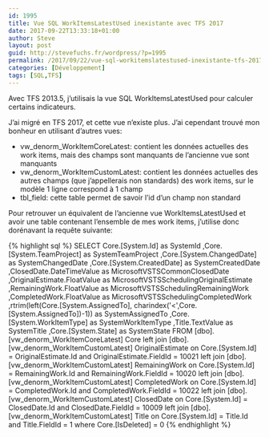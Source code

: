```yaml
---
id: 1995
title: Vue SQL WorkItemsLatestUsed inexistante avec TFS 2017
date: 2017-09-22T13:33:18+01:00
author: Steve
layout: post
guid: http://stevefuchs.fr/wordpress/?p=1995
permalink: /2017/09/22/vue-sql-workitemslatestused-inexistante-tfs-2017/
categories: [Développement]
tags: [SQL,TFS]
---
```

Avec TFS 2013.5, j&rsquo;utilisais la vue SQL WorkItemsLatestUsed pour calculer certains indicateurs.

J&rsquo;ai migré en TFS 2017, et cette vue n&rsquo;existe plus. J&rsquo;ai cependant trouvé mon bonheur en utilisant d&rsquo;autres vues:

  * vw\_denorm\_WorkItemCoreLatest: contient les données actuelles des work items, mais des champs sont manquants de l&rsquo;ancienne vue sont manquants
  * vw\_denorm\_WorkItemCustomLatest: contient les données actuelles des autres champs (que j&rsquo;appellerais non standards) des work items, sur le modèle 1 ligne correspond à 1 champ
  * tbl_field: cette table permet de savoir l&rsquo;id d&rsquo;un champ non standard

Pour retrouver un équivalent de l&rsquo;ancienne vue WorkItemsLatestUsed et avoir une table contenant l&rsquo;ensemble de mes work items, j&rsquo;utilise donc dorénavant la requête suivante:

{% highlight sql %}
SELECT Core.[System.Id] as SystemId
,Core.[System.TeamProject] as SystemTeamProject
,Core.[System.ChangedDate] as SystemChangedDate
,Core.[System.CreatedDate] as SystemCreatedDate
,ClosedDate.DateTimeValue as MicrosoftVSTSCommonClosedDate
,OriginalEstimate.FloatValue as MicrosoftVSTSSchedulingOriginalEstimate
,RemainingWork.FloatValue as MicrosoftVSTSSchedulingRemainingWork
,CompletedWork.FloatValue as MicrosoftVSTSSchedulingCompletedWork
,rtrim(left(Core.[System.AssignedTo], charindex('&lt;',Core.[System.AssignedTo])-1)) as SystemAssignedTo
,Core.[System.WorkItemType] as SystemWorkItemType
,Title.TextValue as SystemTitle
,Core.[System.State] as SystemState
FROM [dbo].[vw_denorm_WorkItemCoreLatest] Core
left join [dbo].[vw_denorm_WorkItemCustomLatest] OriginalEstimate on Core.[System.Id] = OriginalEstimate.Id and OriginalEstimate.FieldId = 10021
left join [dbo].[vw_denorm_WorkItemCustomLatest] RemainingWork on Core.[System.Id] = RemainingWork.Id and RemainingWork.FieldId = 10020
left join [dbo].[vw_denorm_WorkItemCustomLatest] CompletedWork on Core.[System.Id] = CompletedWork.Id and CompletedWork.FieldId = 10022
left join [dbo].[vw_denorm_WorkItemCustomLatest] ClosedDate on Core.[System.Id] = ClosedDate.Id and ClosedDate.FieldId = 10009
left join [dbo].[vw_denorm_WorkItemCustomLatest] Title on Core.[System.Id] = Title.Id and Title.FieldId = 1
where Core.[IsDeleted] = 0
{% endhighlight %}